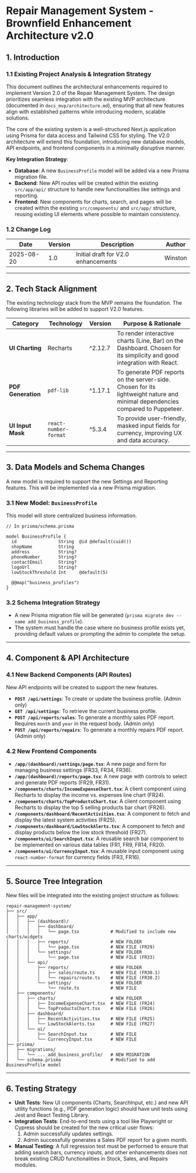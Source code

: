# Repair Management System - Brownfield Enhancement Architecture v2.0

## 1. Introduction

### 1.1 Existing Project Analysis & Integration Strategy
This document outlines the architectural enhancements required to implement Version 2.0 of the Repair Management System. The design prioritizes seamless integration with the existing MVP architecture (documented in `docs_mvp/architecture.md`), ensuring that all new features align with established patterns while introducing modern, scalable solutions.

The core of the existing system is a well-structured Next.js application using Prisma for data access and Tailwind CSS for styling. The V2.0 architecture will extend this foundation, introducing new database models, API endpoints, and frontend components in a minimally disruptive manner.

**Key Integration Strategy**:
- **Database**: A new `BusinessProfile` model will be added via a new Prisma migration file.
- **Backend**: New API routes will be created within the existing `src/app/api/` structure to handle new functionalities like settings and reporting.
- **Frontend**: New components for charts, search, and pages will be created within the existing `src/components/` and `src/app/` structure, reusing existing UI elements where possible to maintain consistency.

### 1.2 Change Log
| Date       | Version | Description                               | Author   |
|------------|---------|-------------------------------------------|----------|
| 2025-08-20 | 1.0     | Initial draft for V2.0 enhancements       | Winston  |

---

## 2. Tech Stack Alignment

The existing technology stack from the MVP remains the foundation. The following libraries will be added to support V2.0 features.

| Category          | Technology    | Version | Purpose & Rationale                                       |
|-------------------|---------------|---------|-----------------------------------------------------------|
| **UI Charting** | Recharts      | ^2.12.7 | To render interactive charts (Line, Bar) on the Dashboard. Chosen for its simplicity and good integration with React. |
| **PDF Generation**| `pdf-lib`     | ^1.17.1 | To generate PDF reports on the server-side. Chosen for its lightweight nature and minimal dependencies compared to Puppeteer. |
| **UI Input Mask** | `react-number-format` | ^5.3.4  | To provide user-friendly, masked input fields for currency, improving UX and data accuracy. |

---

## 3. Data Models and Schema Changes

A new model is required to support the new Settings and Reporting features. This will be implemented via a new Prisma migration.

### 3.1 New Model: `BusinessProfile`

This model will store centralized business information.

```prisma
// In prisma/schema.prisma

model BusinessProfile {
  id                String  @id @default(cuid())
  shopName          String
  address           String?
  phoneNumber       String?
  contactEmail      String?
  logoUrl           String?
  lowStockThreshold Int     @default(5)

  @@map("business_profiles")
}
````

### 3.2 Schema Integration Strategy

  - A new Prisma migration file will be generated (`prisma migrate dev --name add_business_profile`).
  - The system must handle the case where no business profile exists yet, providing default values or prompting the admin to complete the setup.

-----

## 4\. Component & API Architecture

### 4.1 New Backend Components (API Routes)

New API endpoints will be created to support the new features.

  - **`POST /api/settings`**: To create or update the business profile. (Admin only)
  - **`GET /api/settings`**: To retrieve the current business profile.
  - **`POST /api/reports/sales`**: To generate a monthly sales PDF report. Requires `month` and `year` in the request body. (Admin only)
  - **`POST /api/reports/repairs`**: To generate a monthly repairs PDF report. (Admin only)

### 4.2 New Frontend Components

  - **`/app/(dashboard)/settings/page.tsx`**: A new page and form for managing business settings (FR33, FR34, FR36).
  - **`/app/(dashboard)/reports/page.tsx`**: A new page with controls to select and generate PDF reports (FR29, FR31).
  - **`/components/charts/IncomeExpenseChart.tsx`**: A client component using Recharts to display the income vs. expenses line chart (FR24).
  - **`/components/charts/TopProductsChart.tsx`**: A client component using Recharts to display the top 5 selling products bar chart (FR26).
  - **`/components/dashboard/RecentActivities.tsx`**: A component to fetch and display the latest system activities (FR25).
  - **`/components/dashboard/LowStockAlerts.tsx`**: A component to fetch and display products below the low stock threshold (FR27).
  - **`/components/ui/SearchInput.tsx`**: A reusable search bar component to be implemented on various data tables (FR1, FR9, FR14, FR20).
  - **`/components/ui/CurrencyInput.tsx`**: A reusable input component using `react-number-format` for currency fields (FR3, FR16).

-----

## 5\. Source Tree Integration

New files will be integrated into the existing project structure as follows:

```
repair-management-system/
├── src/
│   ├── app/
│   │   ├── (dashboard)/
│   │   │   ├── dashboard/
│   │   │   │   └── page.tsx            # Modified to include new charts/widgets
│   │   │   ├── reports/                # NEW FOLDER
│   │   │   │   └── page.tsx            # NEW FILE (FR29)
│   │   │   └── settings/               # NEW FOLDER
│   │   │       └── page.tsx            # NEW FILE (FR33)
│   │   └── api/
│   │       ├── reports/                # NEW FOLDER
│   │       │   ├── sales/route.ts      # NEW FILE (FR30.1)
│   │       │   └── repairs/route.ts    # NEW FILE (FR30.2)
│   │       └── settings/               # NEW FOLDER
│   │           └── route.ts            # NEW FILE
│   ├── components/
│   │   ├── charts/                     # NEW FOLDER
│   │   │   ├── IncomeExpenseChart.tsx  # NEW FILE (FR24)
│   │   │   └── TopProductsChart.tsx    # NEW FILE (FR26)
│   │   ├── dashboard/
│   │   │   ├── RecentActivities.tsx    # NEW FILE (FR25)
│   │   │   └── LowStockAlerts.tsx      # NEW FILE (FR27)
│   │   └── ui/
│   │       ├── SearchInput.tsx         # NEW FILE
│   │       └── CurrencyInput.tsx       # NEW FILE
├── prisma/
│   ├── migrations/
│   │   └── ..._add_business_profile/   # NEW MIGRATION
│   └── schema.prisma                   # Modified to add BusinessProfile model
```

-----

## 6\. Testing Strategy

  - **Unit Tests**: New UI components (Charts, SearchInput, etc.) and new API utility functions (e.g., PDF generation logic) should have unit tests using Jest and React Testing Library.
  - **Integration Tests**: End-to-end tests using a tool like Playwright or Cypress should be created for the new critical user flows:
    1.  Admin successfully updates settings.
    2.  Admin successfully generates a Sales PDF report for a given month.
  - **Manual Testing**: A full regression test must be performed to ensure that adding search bars, currency inputs, and other enhancements does not break existing CRUD functionalities in Stock, Sales, and Repairs modules.